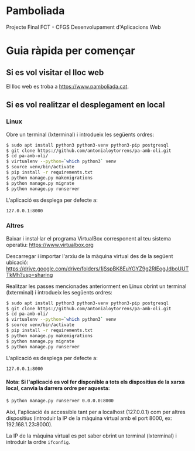 # Pamboliada
Projecte Final FCT - CFGS Desenvolupament d'Aplicacions Web

# Guia ràpida per començar

## Si es vol visitar el lloc web

El lloc web es troba a https://www.pamboliada.cat.

## Si es vol realitzar el desplegament en local

### Linux

Obre un terminal (lxterminal) i introdueix les següents ordres:

```sh
$ sudo apt install python3 python3-venv python3-pip postgresql
$ git clone https://github.com/antonialoytorrens/pa-amb-oli.git
$ cd pa-amb-oli/
$ virtualenv --python=`which python3` venv
$ source venv/bin/activate
$ pip install -r requirements.txt
$ python manage.py makemigrations
$ python manage.py migrate
$ python manage.py runserver
```
L'aplicació es desplega per defecte a:
```sh
127.0.0.1:8000
```
### Altres

Baixar i instal·lar el programa VirtualBox corresponent al teu sistema operatiu: https://www.virtualbox.org

Descarregar i importar l'arxiu de la màquina virtual des de la següent ubicació: https://drive.google.com/drive/folders/1jSspBK8EuYGYZ9g2RlEogJdboUUTTkMh?usp=sharing

Realitzar les passes mencionades anteriorment en Linux obrint un terminal (lxterminal) i introdueix les següents ordres:

```sh
$ sudo apt install python3 python3-venv python3-pip postgresql
$ git clone https://github.com/antonialoytorrens/pa-amb-oli.git
$ cd pa-amb-oli/
$ virtualenv --python=`which python3` venv
$ source venv/bin/activate
$ pip install -r requirements.txt
$ python manage.py makemigrations
$ python manage.py migrate
$ python manage.py runserver
```
L'aplicació es desplega per defecte a:
```sh
127.0.0.1:8000
```
#### Nota: Si l'aplicació es vol fer disponible a tots els dispositius de la xarxa local, canvia la darrera ordre per aquesta:

```sh
$ python manage.py runserver 0.0.0.0:8000
```

Així, l'aplicació és accessible tant per a localhost (127.0.0.1) com per altres dispositius (introduir la IP de la màquina virtual amb el port 8000, ex: 192.168.1.23:8000).

La IP de la màquina virtual es pot saber obrint un terminal (lxterminal) i introduir la ordre `ifconfig`.
